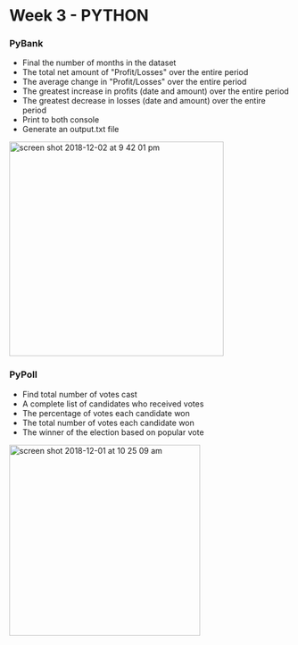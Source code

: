 # Week 3 - PYTHON

### PyBank
- Final the number of months in the dataset 
- The total net amount of "Profit/Losses" over the entire period
- The average change in "Profit/Losses" over the entire period
- The greatest increase in profits (date and amount) over the entire period
- The greatest decrease in losses (date and amount) over the entire period
- Print to both console 
- Generate an output.txt file
<img width="384" alt="screen shot 2018-12-02 at 9 42 01 pm" src="https://user-images.githubusercontent.com/42792976/49352051-bef5f300-f67b-11e8-8917-9143b1456cf9.png">



### PyPoll 
- Find total number of votes cast
- A complete list of candidates who received votes
- The percentage of votes each candidate won
- The total number of votes each candidate won
- The winner of the election based on popular vote
<img width="342" alt="screen shot 2018-12-01 at 10 25 09 am" src="https://user-images.githubusercontent.com/42792976/49330383-78a57480-f553-11e8-828f-116559e04e53.png">
